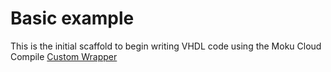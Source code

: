 # Basic example

This is the initial scaffold to begin writing VHDL code using the Moku Cloud Compile [Custom Wrapper](https://compile.liquidinstruments.com/docs/wrapper.html)

